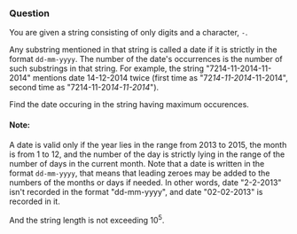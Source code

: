 ### Question
You are given a string consisting of only digits and a character, `-`.

Any substring mentioned in that string is called a date if it is strictly in the format `dd-mm-yyyy`. The number of the date's occurrences is the number of such substrings in that string. For example, the string "7214-11-2014-11-2014" mentions date 14-12-2014 twice (first time as "72<i>14-11-2014</i>-11-2014", second time as "7214-11-20<i>14-11-2014</i>").

Find the date occuring in the string having maximum occurences. 

#### Note:
A date is valid only if the year lies in the range from 2013 to 2015, the month is from 1 to 12, and the number of the day is strictly lying in the range of the number of days in the current month. Note that a date is written in the format `dd-mm-yyyy`, that means that leading zeroes may be added to the numbers of the months or days if needed. In other words, date "2-2-2013" isn't recorded in the format "dd-mm-yyyy", and date "02-02-2013" is recorded in it.

And the string length is not exceeding 10<sup>5</sup>.
